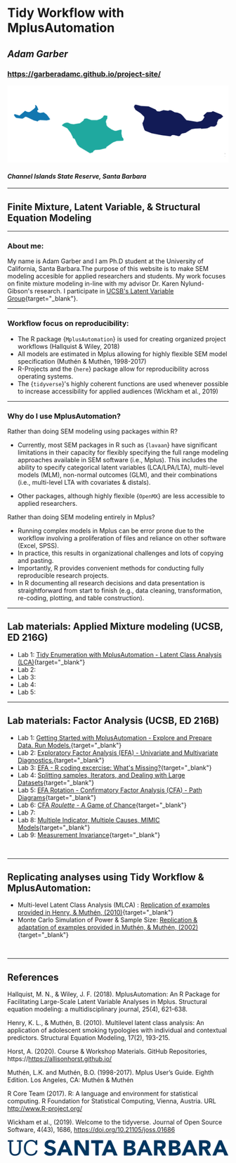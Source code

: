 
# Tidy Workflow with MplusAutomation

## *Adam Garber* 

### https://garberadamc.github.io/project-site/


![](figures/island_mark.png)

#### *Channel Islands State Reserve, Santa Barbara*

-------------------------------------------------------------

## Finite Mixture, Latent Variable, & Structural Equation Modeling 

-------------------------------------------------------------

### About me: 

My name is Adam Garber and I am Ph.D student at the University of California, Santa Barbara.The purpose of this website is to make SEM modeling accesible for applied researchers and students. My work focuses on finite mixture modeling in-line with my advisor Dr. Karen Nylund-Gibson's research. I participate in [UCSB's Latent Variable Group](https://lvgucsb.weebly.com/){target="_blank"}.

-------------------------------------------------------------

### Workflow focus on reproducibility:

- The R package {`MplusAutomation`} is used for creating organized project workflows (Hallquist & Wiley, 2018)
- All models are estimated in Mplus allowing for highly flexible SEM model specification (Muthén & Muthén, 1998-2017)
- R-Projects and the {`here`} package allow for reproducibility across operating systems.
- The {`tidyverse`}'s highly coherent functions are used whenever possible to increase accessibility for applied audiences (Wickham et al., 2019)

-------------------------------------------------------------

### Why do I use MplusAutomation?

Rather than doing SEM modeling using packages within R? 

- Currently, most SEM packages in R such as {`lavaan`} have significant limitations in their capacity for flexibly specifying the full range modeling approaches available in SEM software (i.e., Mplus). This includes the ability to specify categorical latent variables (LCA/LPA/LTA), multi-level models (MLM), non-normal outcomes (GLM), and their combinations (i.e., multi-level LTA with covariates & distals). 

- Other packages, although highly flexible {`OpenMX`} are less accessible to applied researchers. 

Rather than doing SEM modeling entirely in Mplus? 

- Running complex models in Mplus can be error prone due to the workflow involving a proliferation of files and reliance on other software (Excel, SPSS). 
- In practice, this results in organizational challenges and lots of copying and pasting.
- Importantly, R provides convenient methods for conducting fully reproducible research projects. 
- In R documenting all research decisions and data presentation is straightforward from start to finish (e.g., data cleaning, transformation, re-coding, plotting, and table construction).

-------------------------------------------------------------

## Lab materials: Applied Mixture modeling (UCSB, ED 216G) 

- Lab 1: [Tidy Enumeration with MplusAutomation - Latent Class Analysis (LCA)](https://garberadamc.github.io/project-site/lca-enumeration){target="_blank"}
- Lab 2:
- Lab 3:
- Lab 4:
- Lab 5:

-------------------------------------------------------------

## Lab materials: Factor Analysis  (UCSB, ED 216B) 

- Lab 1: [Getting Started with MplusAutomation - Explore and Prepare Data. Run Models.](https://garberadamc.github.io/project-site/explore-prepare-mplus-auto){target="_blank"}
- Lab 2: [Exploratory Factor Analysis (EFA) - Univariate and Multivariate Diagnostics.](https://garberadamc.github.io/project-site/Lab2-EFA){target="_blank"}
- Lab 3: [EFA - R coding excercise: What's Missing?](https://garberadamc.github.io/project-site/Lab3-EFA-what-s-missing){target="_blank"}
- Lab 4: [Splitting samples, Iterators, and Dealing with Large Datasets](https://garberadamc.github.io/project-site/Lab4-school-trouble){target="_blank"}
- Lab 5: [EFA Rotation - Confirmatory Factor Analysis (CFA) - Path Diagrams](https://garberadamc.github.io/project-site/Lab5-rotation-efa){target="_blank"}
- Lab 6: [CFA *Roulette* - A Game of Chance](https://garberadamc.github.io/project-site/Lab6-CFA-Roulette){target="_blank"}
- Lab 7: 
- Lab 8: [Multiple Indicator, Multiple Causes, MIMIC Models](https://garberadamc.github.io/project-site/Lab8-MIMIC){target="_blank"}
- Lab 9: [Measurement Invariance](https://garberadamc.github.io/project-site/Lab9-invariance){target="_blank"}

<br>

-------------------------------------------------------------

## Replicating analyses using Tidy Workflow & MplusAutomation:

- Multi-level Latent Class Analysis (MLCA) : [Replication of examples provided in Henry, & Muthén, (2010)](https://garberadamc.github.io/project-site/mlca-demo){target="_blank"}
- Monte Carlo Simulation of Power & Sample Size: [Replication & adaptation of examples provided in Muthén, & Muthén, (2002)](https://garberadamc.github.io/project-site/sim-power-size){target="_blank"}


<br>

-------------------------------------------------------------

## References

Hallquist, M. N., & Wiley, J. F. (2018). MplusAutomation: An R Package for Facilitating Large-Scale Latent Variable Analyses in Mplus. Structural equation modeling: a multidisciplinary journal, 25(4), 621-638.

Henry, K. L., & Muthén, B. (2010). Multilevel latent class analysis: An application of adolescent smoking typologies with individual and contextual predictors. Structural Equation Modeling, 17(2), 193-215.

Horst, A. (2020). Course & Workshop Materials. GitHub Repositories, https://https://allisonhorst.github.io/

Muthén, L.K. and Muthén, B.O. (1998-2017).  Mplus User’s Guide.  Eighth Edition. Los Angeles, CA: Muthén & Muthén

R Core Team (2017). R: A language and environment for statistical computing. R Foundation for Statistical Computing, Vienna, Austria. URL http://www.R-project.org/

Wickham et al., (2019). Welcome to the tidyverse. Journal of Open Source Software, 4(43), 1686, https://doi.org/10.21105/joss.01686

![](figures/UCSB_Navy_mark.png)